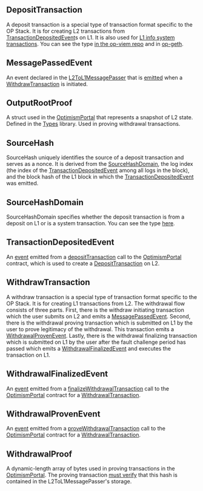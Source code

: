 ## DepositTransaction

A deposit transaction is a special type of transaction format specific to the OP Stack. It is for creating L2 transactions from [TransactionDepositedEvent](#transactiondepositedevent)s on L1. It is also used for [L1 info system transactions](https://github.com/ethereum-optimism/optimism/blob/develop/op-node/rollup/derive/l1_block_info.go#L35-L47). You can see the type [in the op-viem repo](https://github.com/base-org/op-viem/blob/f6595e8a0373f79e17b3c2c89f486091833e4d17/src/types/depositTransaction.ts#L20) and in [op-geth](https://github.com/ethereum-optimism/op-geth/blob/optimism/core/types/deposit_tx.go#L27-L44).

## MessagePassedEvent

An event declared in the [L2ToL1MessagePasser](https://github.com/ethereum-optimism/optimism/blob/adf55b3a60279e4750ab0682cb92d19921bbd92a/packages/contracts-bedrock/src/L2/L2ToL1MessagePasser.sol#L37) that is [emitted](https://github.com/ethereum-optimism/optimism/blob/62c7f3b05a70027b30054d4c8974f44000606fb7/packages/contracts-bedrock/contracts/L2/L2ToL1MessagePasser.sol#L116-L124) when a [WithdrawTransaction](#withdrawtransaction) is initiated.

## OutputRootProof

A struct used in the [OptimismPortal](https://github.com/ethereum-optimism/optimism/blob/develop/packages/contracts-bedrock/src/L1/OptimismPortal.sol) that represents a snapshot of L2 state. Defined in the [Types](https://github.com/ethereum-optimism/optimism/blob/adf55b3a60279e4750ab0682cb92d19921bbd92a/packages/contracts-bedrock/src/libraries/Types.sol#L25) library. Used in proving withdrawal transactions.

## SourceHash

SourceHash uniquely identifies the source of a deposit transaction and serves as a nonce. It is derived from the [SourceHashDomain](#sourcehashdomain), the log index (the index of the [TransactionDepositedEvent](#transactiondepositedevent) among all logs in the block), and the block hash of the L1 block in which the [TransactionDepositedEvent](#transactiondepositedevent) was emitted.

## SourceHashDomain

SourceHashDomain specifies whether the deposit transaction is from a deposit on L1 or is a system transaction. You can see the type [here](https://github.com/base-org/op-viem/blob/f6595e8a0373f79e17b3c2c89f486091833e4d17/src/types/depositTransaction.ts#L5-L8).

## TransactionDepositedEvent

An [event](https://github.com/ethereum-optimism/optimism/blob/develop/packages/contracts-bedrock/src/L1/OptimismPortal.sol#L73C1-L73C1) emitted from a [depositTransaction](https://github.com/ethereum-optimism/optimism/blob/develop/packages/contracts-bedrock/src/L1/OptimismPortal.sol#L377) call to the [OptimismPortal](https://github.com/ethereum-optimism/optimism/blob/develop/packages/contracts-bedrock/src/L1/OptimismPortal.sol) contract, which is used to create a [DepositTransaction](#deposittransaction) on L2.

## WithdrawTransaction

A withdraw transaction is a special type of transaction format specific to the OP Stack. It is for creating L1 transactions from L2. The withdrawal flow consists of three parts. First, there is the withdraw initiating transaction which the user submits on L2 and emits a [MessagePassedEvent](#messagepassedevent). Second, there is the withdrawal proving transaction which is submitted on L1 by the user to prove legitimacy of the withdrawal. This transaction emits a [WithdrawalProvenEvent](#withdrawalprovenevent). Lastly, there is the withdrawal finalizing transaction which is submitted on L1 by the user after the fault challenge period has passed which emits a [WithdrawalFinalizedEvent](#withdrawalfinalizedevent) and executes the transaction on L1.

## WithdrawalFinalizedEvent

An [event](https://github.com/ethereum-optimism/optimism/blob/f368843d5b5a730a6b144389cc39011fff3b0147/packages/contracts-bedrock/src/L1/OptimismPortal.sol#L84) emitted from a [finalizeWithdrawalTransaction](https://github.com/ethereum-optimism/optimism/blob/f368843d5b5a730a6b144389cc39011fff3b0147/packages/contracts-bedrock/src/L1/OptimismPortal.sol#L283) call to the [OptimismPortal](https://github.com/ethereum-optimism/optimism/blob/develop/packages/contracts-bedrock/src/L1/OptimismPortal.sol) contract for a [WithdrawalTransaction](#withdrawtransaction).

## WithdrawalProvenEvent

An [event](https://github.com/ethereum-optimism/optimism/blob/f368843d5b5a730a6b144389cc39011fff3b0147/packages/contracts-bedrock/src/L1/OptimismPortal.sol#L79) emitted from a [proveWithdrawalTransaction](https://github.com/ethereum-optimism/optimism/blob/f368843d5b5a730a6b144389cc39011fff3b0147/packages/contracts-bedrock/src/L1/OptimismPortal.sol#L208) call to the [OptimismPortal](https://github.com/ethereum-optimism/optimism/blob/develop/packages/contracts-bedrock/src/L1/OptimismPortal.sol) contract for a [WithdrawalTransaction](#withdrawtransaction).

## WithdrawalProof

A dynamic-length array of bytes used in proving transactions in the [OptimismPortal](https://github.com/ethereum-optimism/optimism/blob/adf55b3a60279e4750ab0682cb92d19921bbd92a/packages/contracts-bedrock/src/L1/OptimismPortal.sol#L212). The proving transaction [must verify](https://github.com/ethereum-optimism/optimism/blob/adf55b3a60279e4750ab0682cb92d19921bbd92a/packages/contracts-bedrock/src/L1/OptimismPortal.sol#L263) that this hash is contained in the L2ToL1MessagePasser's storage.
